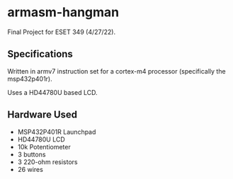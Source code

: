 # armasm-hangman
Final Project for ESET 349 (4/27/22).

## Specifications
Written in armv7 instruction set for a cortex-m4 processor (specifically the msp432p401r).

Uses a HD44780U based LCD.

## Hardware Used
- MSP432P401R Launchpad
- HD44780U LCD
- 10k Potentiometer
- 3 buttons
- 3 220-ohm resistors
- 26 wires
